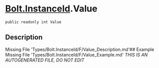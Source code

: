 # [Bolt.InstanceId](Types/Bolt.InstanceId.md).Value
`public readonly int Value`
## Description
Missing File 'Types/Bolt.InstanceId/F/Value_Description.md'## Example
Missing File 'Types/Bolt.InstanceId/F/Value_Example.md'
*THIS IS AN AUTOGENERATED FILE, DO NOT EDIT*
